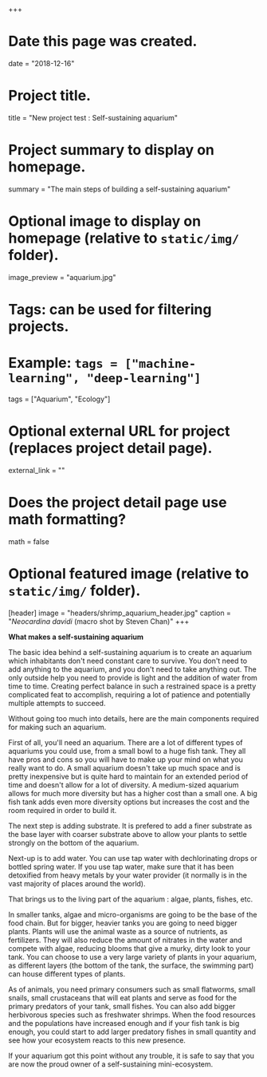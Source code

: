 +++
# Date this page was created.
date = "2018-12-16"

# Project title.
title = "New project test : Self-sustaining aquarium"

# Project summary to display on homepage.
summary = "The main steps of building a self-sustaining aquarium"

# Optional image to display on homepage (relative to `static/img/` folder).
image_preview = "aquarium.jpg"

# Tags: can be used for filtering projects.
# Example: `tags = ["machine-learning", "deep-learning"]`
tags = ["Aquarium", "Ecology"]

# Optional external URL for project (replaces project detail page).
external_link = ""

# Does the project detail page use math formatting?
math = false

# Optional featured image (relative to `static/img/` folder).
[header]
image = "headers/shrimp_aquarium_header.jpg"
caption = "*Neocardina davidi* (macro shot by Steven Chan)"
+++

**What makes a self-sustaining aquarium**

The basic idea behind a self-sustaining aquarium is to create an aquarium which inhabitants don't need constant care to survive. You don't need to add anything to the aquarium, and you don't need to take anything out. The only outside help you need to provide is light and the addition of water from time to time. Creating perfect balance in such a restrained space is a pretty complicated feat to accomplish, requiring a lot of patience and potentially multiple attempts to succeed.

Without going too much into details, here are the main components required for making such an aquarium.

First of all, you'll need an aquarium. There are a lot of different types of aquariums you could use, from a small bowl to a huge fish tank. They all have pros and cons so you will have to make up your mind on what you really want to do. A small aquarium doesn't take up much space and is pretty inexpensive but is quite hard to maintain for an extended period of time and doesn't allow for a lot of diversity. A medium-sized aquarium allows for much more diversity but has a higher cost than a small one. A big fish tank adds even more diversity options but increases the cost and the room required in order to build it.

The next step is adding substrate. It is prefered to add a finer substrate as the base layer with coarser substrate above to allow your plants to settle strongly on the bottom of the aquarium.

Next-up is to add water. You can use tap water with dechlorinating drops or bottled spring water. If you use tap water, make sure that it has been detoxified from heavy metals by your water provider (it normally is in the vast majority of places around the world).

That brings us to the living part of the aquarium : algae, plants, fishes, etc. 

In smaller tanks, algae and micro-organisms are going to be the base of the food chain. But for bigger, heavier tanks you are going to need bigger plants. Plants will use the animal waste as a source of nutrients, as fertilizers. They will also reduce the amount of nitrates in the water and compete with algae, reducing blooms that give a murky, dirty look to your tank. You can choose to use a very large variety of plants in your aquarium, as different layers (the bottom of the tank, the surface, the swimming part) can house different types of plants.

As of animals, you need primary consumers such as small flatworms, small snails, small crustaceans that will eat plants and serve as food for the primary predators of your tank, small fishes. You can also add bigger herbivorous species such as freshwater shrimps. When the food resources and the populations have increased enough and if your fish tank is big enough, you could start to add larger predatory fishes in small quantity and see how your ecosystem reacts to this new presence.

If your aquarium got this point without any trouble, it is safe to say that you are now the proud owner of a self-sustaining mini-ecosystem.
